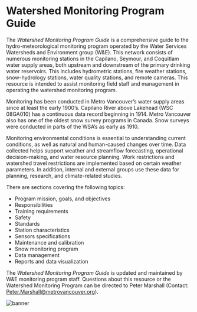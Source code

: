 # Watershed Monitoring Program Guide

The *Watershed Monitoring Program Guide* is a comprehensive guide to the hydro-meteorological monitoring program operated by the Water Services Watersheds and Environment group (W&E). This network consists of numerous monitoring stations in the Capilano, Seymour, and Coquitlam water supply areas, both upstream and downstream of the primary drinking water reservoirs. This includes hydrometric stations, fire weather stations, snow-hydrology stations, water quality stations, and remote cameras. This resource is intended to assist monitoring field staff and management in operating the watershed monitoring program. 

Monitoring has been conducted in Metro Vancouver’s water supply areas since at least the early 1900’s. Capilano River above Lakehead (WSC 08GA010) has a continuous data record beginning in 1914. Metro Vancouver also has one of the oldest snow survey programs in Canada. Snow surveys were conducted in parts of the WSA’s as early as 1910. 

Monitoring environmental conditions is essential to understanding current conditions, as well as natural and human-caused changes over time. Data collected helps support weather and streamflow forecasting, operational decision-making, and water resource planning. Work restrictions and watershed travel restrictions are implemented based on certain weather parameters. In addition, internal and external groups use these data for planning, research, and climate-related studies.

There are sections covering the following topics:

- Program mission, goals, and objectives
- Responsibilities
- Training requirements
- Safety
- Standards
- Station characteristics
- Sensors specifications
- Maintenance and calibration
- Snow monitoring program
- Data management
- Reports and data visualization

The *Watershed Monitoring Program Guide* is updated and maintained by W&E monitoring program staff. Questions about this resource or the Watershed Monitoring Program can be directed to Peter Marshall (Contact: [Peter.Marshall@metrovancouver.org](mailto:Peter.Marshall@metrovancouver.org)). 

![banner](img/caplake_smoke.jpg)


